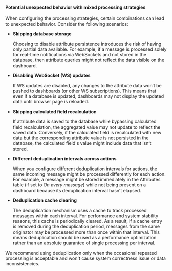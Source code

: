 #### Potential unexpected behavior with mixed processing strategies

When configuring the processing strategies, certain combinations can lead to unexpected behavior. Consider the following scenarios:

- **Skipping database storage**

  Choosing to disable attribute persistence introduces the risk of having only partial data available.
  For example, if a message is processed solely for real-time notifications via WebSockets and not stored in the database, then attribute queries might not reflect the data visible on the dashboard.

- **Disabling WebSocket (WS) updates**

  If WS updates are disabled, any changes to the attribute data won’t be pushed to dashboards (or other WS subscriptions).
  This means that even if a database is updated, dashboards may not display the updated data until browser page is reloaded.

- **Skipping calculated field recalculation**

  If attribute data is saved to the database while bypassing calculated field recalculation, the aggregated value may not update to reflect the saved data.
  Conversely, if the calculated field is recalculated with new data but the corresponding attribute value is not persisted in the database, the calculated field's value might include data that isn’t stored.

- **Different deduplication intervals across actions**

  When you configure different deduplication intervals for actions, the same incoming message might be processed differently for each action.
  For example, a message might be stored immediately in the Attributes table (if set to *On every message*) while not being present on a dashboard because its deduplication interval hasn’t elapsed.

- **Deduplication cache clearing**

  The deduplication mechanism uses a cache to track processed messages within each interval.
  For performance and system stability reasons, this cache is periodically cleared.
  As a result, if a cache entry is removed during the deduplication period, messages from the same originator may be processed more than once within that interval.
  This means deduplication should be used as a performance optimization rather than an absolute guarantee of single processing per interval.

We recommend using deduplication only when the occasional repeated processing is acceptable and won't cause system correctness issue or data inconsistencies.
